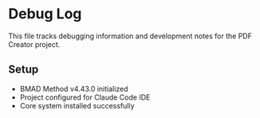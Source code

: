 # Debug Log

<!-- Powered by BMAD™ Core -->

This file tracks debugging information and development notes for the PDF Creator project.

## Setup

- BMAD Method v4.43.0 initialized
- Project configured for Claude Code IDE
- Core system installed successfully
